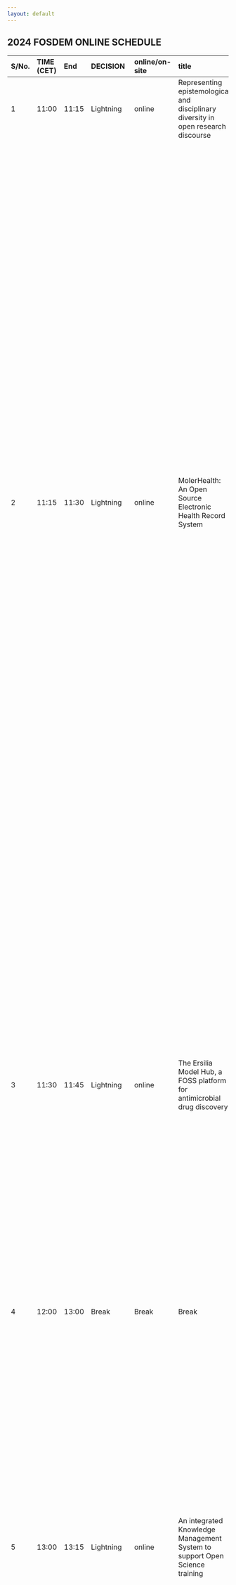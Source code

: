 ```yaml
---
layout: default
---
```


## 2024 FOSDEM ONLINE SCHEDULE

| S/No.   | TIME (CET)   | End   | DECISION   | online/on-site   | title | Time Zone   | event link | author | gender | email | Proposal | DECISION | Chair |
|:--------|:-------------|:------|:-----------|:-----------------|:------------------------------------------------------------------------------------------------------------------------|:------------|:------------------------------------------------------------------------------|:------------------------------|:---------|:-----------------------------------------------------|:----------------------------------------------------------------------------------------------------------------------------------------------------------------------------------------------------------------------------------------------------------------------------------------------------------------------------------------------------------------------------------------------------------------------------------------------------------------------------------------------------------------------------------------------------------------------------------------------------------------------------------------------------------------------------------------------------------------------------------------------------------------------------------------------------------------------------------------------------------------------------------------------------------------------------------------------------------------------------------------------------------------------------------------------------------------------------------------|:-------------|:--------|
| 1 | 11:00 | 11:15 | Lightning | online | Representing epistemological and disciplinary diversity in open research discourse | GMT+8 | https://pretalx.fosdem.org/orga/event/fosdem-2024/submissions/RWJT9T/reviews/ | Pen-Yuan Hsing, Brianna Johns | M | penyuanhsing@posteo.is, brianna@openhardware.science | nan | Lightning | Yo |
| 2 | 11:15 | 11:30 | Lightning  | online | MolerHealth: An Open Source Electronic Health Record System | GMT+1 | nan | Monsurat Onabajo | F | onabajofunmilayo@gmail.com | MolerHealth: An Open Source Electronic Health Record System. **Abstract:** In Nigeria, Many healthcare institutions rely on traditional, paper-based methods. This fragmented approach often means that when patients move or visit a different hospital, their comprehensive health history isn't readily available and In critical situations, this lack of immediate access to previous health records can have severe implications, including misdiagnosis or delayed treatments, sometimes even resulting in avoidable loss of life. Our project, MolerHealth, aims to address this significant gap. We're developing a centralized platform to store these vital health records. The vision is for this platform to serve as a comprehensive repository accessible by both hospitals and individual patients.This innovative web application not only consolidates patient data but also utilizes machine learning and artificial intelligence, to anticipate potential health issues. By providing early warnings and data-driven recommendations, MolerHealth enables both patients and healthcare providers to take proactive steps in healthcare management. As an open-source platform, MolerHealth encourages community participation, allowing for continuous improvement and adaptation to the specific healthcare needs of various regions within Nigeria. This approach promises to enhance healthcare efficiency and facilitate more informed decision-making, potentially mitigating the health crises caused by inadequate data management. **Description:** The Molerhealth project is an initiative aimed at transforming healthcare in Nigeria through the development of an open-source electronic health records (EHR) application. The goal is to address the critical issue of disease misdiagnosis by enabling better information sharing and collaboration between healthcare providers, leading to improved patient outcomes and a more efficient healthcare system. Molerhealth will provide individuals with a secure and user-friendly platform to access, update, and share their comprehensive health records, regardless of their location or healthcare provider. Through this comprehensive EHR system, patients will have seamless continuity of care, as their medical history, test results,medications, allergies and treatment plans will be readily available to healthcare professionals. By harnessing the power of technology, Molerhealth will significantly reduce the rate of misdiagnoses in Nigeria. Doctors will have access to a complete and up-to-date patient profile, enabling accurate diagnoses, appropriate treatment decisions, and timely referrals to specialists when necessary. Moreover, Molerhealth will facilitate better communication between healthcare providers by providing a platform for secure messaging and consultation, enabling the exchange of vital patient information. This collaboration will lead to more informed decision-making, increased efficiency, and ultimately, improved healthcare outcomes. Through its open-source nature, Molerhealth will encourage community participation, innovation, and customization, making it adaptable to the unique healthcare needs of different regions in Nigeria. It will,serve as a catalyst for positive change, empowering individuals, and strengthening the healthcare ecosystem as a whole. Talk License: While our web application's code is open source and is licensed under the MIT License, the data it processes is rigorously protected and not subject to open-source sharing in order to ensure strict confidentiality and safeguard user privacy. **Speaker Name:** Monsurat Onabajo. **Contact:** Onabajofunmilayo@gmail.com. Availability: Available. Biography: Monsurat, hailing from Nigeria, is a dedicated data scientist and open source advocate with a passion for leveraging technology to advance the healthcare systems of her country and the African continent at large. Her focus lies in using open source projects to bring about significant improvements in healthcare delivery and outcomes across Africa. Others: To know more about molerhealth, Please see here: https://github.com/MolerHealth/,MolerHealth-Documentation | Lightning | Yo |
| 3 | 11:30 | 11:45 | Lightning  | online | The Ersilia Model Hub, a FOSS platform for antimicrobial drug discovery | GMT+1 | nan | Emmanuel Onwuegbusi | M | emmamichael65@gmail.com | Dear FOSDEM 2024 organisers, I’d like to submit a proposal for the Open Research DevRoom online event for FOSDEM 2024 to present the latest advances in AI/ML for infectious disease research using a free and open source approach. I am a research software engineer and open source contributor (former Outreachy intern) to Ersilia. **Title:** The Ersilia Model Hub, a FOSS platform for antimicrobial drug discovery. **Abstract:** The Ersilia Model Hub serves as a free, open-source repository housing Artificial Intelligence and Machine Learning (AI/ML) models tailored for drug discovery. Its primary objective is to assist researchers in identifying potential drug candidates for orphan and neglected diseases, facilitating de novo molecule design, comprehending mechanisms of action, and predicting adverse side effects. Ersilia aims to establish itself as the go-to reference resource for AI/ML models in biomedical research, particularly emphasizing drug discovery for infectious and neglected tropical diseases that disproportionately impact the Global South. The ultimate mission is to reduce barriers to drug discovery, fostering the engagement of both academic groups and companies in developing new medicines while adhering to the principles of open science. In this talk, we will also discuss how we have built a global community of researchers, code contributors, and volunteers from the industry, non-profit and academic sectors, and underrepresented minorities in STEM to, collectively, build open source software that will contribute to ending infectious disease threats. **Description:** After the talk, attendees will understand what the Ersilia Model Hub and Ersilia itself are about and how it is helping reduce the barriers to drug discovery, fostering the engagement of both academic groups and companies in developing new medicines while adhering to the principles of open science. Talk license: Our code is licensed under a GPLv3 License and the content and materials of the talk will be licensed under a CC-BY-4.0 Attribution-ShareAlike License. Speaker: Name: Emmanuel Onwuegbusi; **Contact:** emmamichael65@gmail.com; Biography: Research software engineer and open source contributor (former Outreachy intern) to Ersilia. Availability: Any hour on Saturday, 10th Feb 2024. Submission notes: Lightning Talk (15 minutes). Extra review material: Ersilia’s CodeBase: https://github.com/ersilia-os/ersilia; Ersilia’s Documentation: https://ersilia.gitbook.io/ersilia-book; Organisation's Website: https://ersilia.io | Normal | Yo |
| 4 | 12:00 | 13:00 | Break  | Break | Break | Break | Break | Break | Break | Break | Break | Break  | Break |
| 5 | 13:00 | 13:15 | Lightning | online | An integrated Knowledge Management System to support Open Science training | GMT+1 | nan | Deborah Udoh | F | debs@we-are-ols.org, | Dear organizing committee, We submit this proposal for your consideration as an online lightning talk. Please find the talk information below and attached as a pdf file. Thank you, Irene, on behalf of the team. 1. **Title:** An integrated Knowledge Management System to support Open Science training. 2. **Abstract:** OLS is a non-profit organisation dedicated to capacity building and diversifying leadership in research worldwide (https://openlifesci.org/). Since 2020, we have trained 380+ participants across 50+ countries in Open Science practices, with the help of 300+ mentors and experts. The intentional design of our collaborative processes has allowed us to sustain this growth as a young organisation. In this talk we present our Knowledge Management System (KMS), which reflects our transparent and collaborative approach to knowledge management (https://openlifesci.org/knowledge_management.html). The KMS integrates tools and processes into a structured workflow for the management of information related to various OLS initiatives, community members, partnerships and more. The system uses an open technology stack based on Python scripts and libraries maintained on GitHub, and it links tools like CiviCRM, GitHub Actions, CSV files, Zotero, and Jupyter Notebooks to store and propagate data, display information in our websites and automate tasks. This talk will provide an overview of the KMS’s technical functionalities and highlight how it forms the backbone of our organisational processes, supporting our cohort coordination, keeping track of key impact indicators and facilitating volunteer contributions. We will demonstrate how the KMS can be a useful resource for organisations looking to implement a similar infrastructure. 3. **Talk licence:** CC-BY (https://creativecommons.org/licenses/by/4.0/). 4. Speaker name, contact, biography: Name: Deborah Udoh. **Contact:** debs@we-are-ols.org, NPDebs on GitHub. Bio: Debs is OLS's web developer and also a registered nurse in Nigeria. A spirited human with a passion for collaboration, she derives immense satisfaction from contributing to open-source projects. She is on a journey to discovering the place between healthcare and tech where she fits in, while breaking some stereotypes along the way. When not caring for beautiful humans, creating pull requests or resolving bugs, you can find her immersed in the world of podcasts and horror flicks. Fun fact: In my head, I am mother to 7 cats. 5. Submission notes: This is a submission for an Online lightning talk. 6. Additional speakers: • Bérénice Batut - berenice@we-are-ols.org, • Irene Ramos – irene@we-are-ols.org | Lightning | Mathieu |
| 6 | 13:15 | 13:30 | Lightning | online | Sustainable Agricultural Practices and Climate Mitigation through Digitalization in Nigeria | GMT+1 | nan | Gloria Ashiegbu | F | gloriaashiegbu80@gmail.com | Sustainable Agricultural Practices and Climate Mitigation through Digitalization in Nigeria. Ashiegbu G.N., Adesope O.M., Onunkwo D.N. and Onwumere J.C. **ABSTRACT:** The field of digital agriculture, which uses a variety of instruments and management techniques, has made significant strides recently with the goal of lowering food insecurity and mitigating climate risk. This talk presents our experience designing a workshop on digital agriculture for youth in Nigeria. The workshop focuses on addressing the intersection of Agriculture, Sustainability, and Climate Change. It aims to provide innovative solutions by leveraging digital technologies to promote sustainable agricultural practices, boost resilience, and actively contribute to climate change mitigation. Agriculture is not only a fundamental component of global food security but also a significant contributor to greenhouse gas emissions. The workshop emphasizes the formation of communities, collaboration, and partnerships, while also delving into the effective management of farm data through open sources. Central to the discussion is building trust within communities through transparent open data sharing practices. Gaining community trust through open data sharing involves establishing Transparency, accountability, ensuring that the data shared is valuable, accurateand accessible. The key principles and strategies to build trust in the community through open data sharing are having clear purpose and goals, Data quality assurance, privacy protection, Open communication channels, User-friendly access, Open data policies access, Gender inclusiveness, Advisory community. **Talk licence:** CC-BY https://creativecommons.org/licenses/by/4.0/. Talk format: a lecture talk (25 min). Full speaker name, contact and short biography: ASHIEGBU GLORIA NWAKAEGO. MICHAEL OKPARA UNIVERSITY OF AGRICULTURE UMUDIKE ABIA STATE, NIGERIA. Biography: I, Ashiegbu Gloria N. have been involved in participatory research in agricultural and rural development. My areas of interests includes rural development, agricultural education, Information and Communication Technologies in Agriculture . I have practical experience with community women organizations and youth in community based organizations(CBOs) and non-governmental organizations where I have been involved in enterprise development for women. I am a lecturer at the Michael Okpara University of Agriculture Umudike Abia State, Nigeria and currently a Ph.D research student at the Universiti Putra Malaysia. | Lightning | Mathieu |
| 7 | 13:30 | 13:45 | Discussion  |  |  |  |  |  |  |  |  |   |  |
| 8 | 13:45 | 14:15 | Normal  | online | Empowering Citizens: Unveiling the 'Querido Diário' Platform for Accessing Brazilian City Policies | GMT-3 | nan | José Guilherme Vanz | M | jvanz@jvanz.com | **Title:** Empowering Citizens: Unveiling the 'Querido Diário' Platform for Accessing Brazilian City Policies. **Abstract:** In an era dominated by digital advancements, numerous Brazilian cities still adhere to outdated publication practices for local policies and decisions, resulting in information being ensnared within unstructured and inaccessible documents. This poses a significant obstacle for individuals seeking to comprehend and track policymakers' decisions. Enter "Querido Diário" – a project designed to revolutionize the landscape. The Querido Diário initiative is dedicated to meticulously mapping, extracting, indexing, and processing this wealth of information, rendering it accessible through a user-friendly interface and API. These resources enable users to effortlessly search for information or develop their own applications. This presentation will delve into the intricacies of our approach, offering insights into the architecture and tools carefully chosen to address this pervasive issue. Join us on a journey uncovering how "Querido Diário" is breaking down barriers and empowering citizens to engage with their city's policies in a meaningful way. Notes: https://queridodiario.ok.org.br/, https://github.com/okfn-brasil/querido-diario-data-processing, https://github.com/okfn-brasil/querido-diario/blob/main/docs/README-en-US.md. **Talk licences:** Creative Commons licences. Speakers: José Guilherme Vanz,  **contact:**  jvanz at jvanz.com, bio: Just a guy fixing and creating bug worldwide. Currently working for SUSE and helping OKFN Brazil building the Querido Diário platform; Giulio Carvalho, **contact:** giulio at ok.org.br, bio: Since 2020, Giulio has been a mantainer for the "Querido Diário" project and also part of the network of Civic Innovation Ambassadors at Open Knowledge Brazil (OKBR). Currently, he serves as the Civic Innovation Program Manager at OKBR. He is also an active Python community member since 2017, presenting talks, organizing events and helping others grow together with the community. - Note: So far, both speakers are available in any time in the afternoon. Let me know if I missing something. Best regards, Vanz | online  | Mathieu |
| 9 | 14:15 | 14:30 | Lightning | online | Fostering Diversity and Sustainability in the Open Source Scientific Software Community: The rOpenSci Champions Program | GMT-3 | nan | Yanina Bellini Saibene | F | yabellini@ropensci.org | **Title:** Fostering Diversity and Sustainability in the Open Source Scientific Software Community: The rOpenSci Champions Program. **Abstract:** Research software plays a crucial role in advancing knowledge and innovation, and its development should be inclusive and representative of the diverse communities it serves. Unfortunately, the R and research software communities face a lack of diversity, with developers predominantly being white, male, and from a limited number of countries. This lack of inclusivity raises concerns about the long-term sustainability and utility of projects. In response to this challenge, the rOpenSci Champions Program specifically targets individuals from underrepresented groups who are keen on contributing to rOpenSci and the broader open science ecosystem. In this talk, we will share the motivations behind the creation of the rOpenSci Champions Program, exploring its goals, structure, and the opportunities it provides for participants. We will share insights gained from the implementation of the program's pilot phase, highlighting key outcomes, success stories, and lessons learned. Attendees will gain a deeper understanding of the strategies employed to foster a more inclusive and diverse developer community in the R ecosystem. By showcasing the rOpenSci Champions Program, this talk aims to inspire similar initiatives across the open source landscape and contribute to the ongoing dialogue on enhancing diversity, sustainability, and collaboration in research software development. Talk license:CC-BY. **Speaker name:** Yanina Bellini Saibene. **Contact:** yabellini@ropensci.org. Biography: Yani is an Argentinean researcher, undergraduate and graduate professor at several universities in Argentina and Uruguay.  She has developed open courses and tutorials to teach technical skills in data science, and leads and participates in the community translation of educational and technical material into Spanish.  She is also the Community Manager of rOpenSci and one of the co-founders of LatinR.  She is a trainer, instructor and member of the Board of Directors of The Carpentries and a certified Posit instructor. She is a member of the R Consortium Infrastructure Steering Committee and the Sociedad Argentina de Informática (SADIO). She is R-Ladies Global Project Lead and part of their Board of Directors. Availability for Saturday 10 February: I'm in UTC -3. From my 8.00am until my 8.00pm I can participate. Cheers, Yanina Bellini Saibene, rOpenSci Community Manager, https://contributing.ropensci.org/ | Lightning | Sara |                                                                                                        
| 10 | 14:30 | 14:45 | Lightning  | online | Analizo, 15 years of a multi-language Research Software tool for source code analysis | GMT+1 | https://pretalx.fosdem.org/orga/event/fosdem-2024/submissions/8SYQ87/reviews/ | Joenio M Costa | M | nan | nan | Lightning  | Sara |
| 11 | 14:45 | 15:00 | Discussion | nan | nan | nan | nan | nan | nan | nan | nan | nan | Sara |
| 12 | 15:00 | 15:30 | Normal | online | From the Inside Out: Organizational Impact on Open-Source Communities and Contributor Diversity | GMT-7 | nan | Hana Frluckaj | F | hanafrla@utexas.edu | **Title:** From the Inside Out: Organizational Impact on Open-Source Communities and Contributor Diversity. **Abstract:** The involvement of companies and public institutions in open-source software (OSS) has become widespread. While studies have explored the business models of for-profit organizations and their impact on software quality, little is known about their influence on OSS communities, especially in terms of diversity and inclusion. This knowledge gap is significant, considering that many organizations have the resources to enhance diversity and inclusion internally, but whether these efforts extend to OSS remains uncertain. To address this gap, we conducted interviews with maintainers of community-owned and organization-owned OSS projects, revealing tensions between organizations and their projects and identifying the impact of internal policies on OSS communities. Our findings offer insights into how organizations can contribute to improving diversity and inclusion in their open-source projects and, consequently, in the wider open-source community. **Description:** This talk will convey the findings of an upcoming paper on the influence of organizational structure on OSS projects and their contributor diversity. We found that internal organizational practices and policies can shape the level and nature of community engagement and influence project contributor diversity. We consider how organizations can leverage internal resources to cultivate a more diverse and inclusive open-source community. By addressing barriers to external contributors, building external communities, promoting mentorship programs, and fostering open discussions on community-oriented efforts, organizations can contribute to a more inclusive open-source ecosystem. Our findings highlight the importance of organizational involvement and proactive measures in shaping the diversity and inclusivity of open-source projects. Further research on open-source governance models and the implementation of these strategies will be valuable in promoting a more inclusive and accessible open-source community for all. Talk License: MIT license. Speaker Info: Hana Frluckaj, hanafrla@utexas.edu, PhD student at UT-Austin iSchool, flexible availability | Normal | Sara |
| 13 | 15:30 | 16:00 | Panel | online | organisers discussion panel | nan | nan | nan | nan | nan | nan | nan | nan |